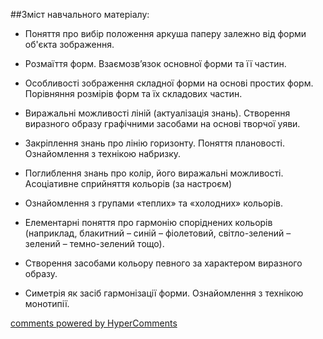 <div id="hypercomments_widget" class="js-hypercomments-widget invisible"></div>

##Зміст навчального матеріалу:

*	Поняття про вибір положення аркуша паперу залежно від форми об'єкта зображення.

*	Розмаїття форм. Взаємозв’язок основної форми та її частин.

*	Особливості зображення складної форми на основі простих форм. Порівняння розмірів форм та їх складових частин.

*	Виражальні можливості ліній (актуалізація знань). Створення виразного образу графічними засобами на основі творчої уяви.

*	Закріплення знань про лінію горизонту. Поняття плановості. Ознайомлення з технікою набризку.

*	Поглиблення знань про колір, його виражальні можливості. Асоціативне сприйняття кольорів (за настроєм)

*	Ознайомлення з групами «теплих» та «холодних» кольорів.

*	Елементарні поняття про гармонію споріднених кольорів (наприклад, блакитний – синій – фіолетовий, світло-зелений – зелений – темно-зелений тощо).

*	Створення засобами кольору певного за характером виразного образу.

*	Симетрія як засіб гармонізації форми. Ознайомлення з технікою монотипії.



<div class="js-hypercomments-container">
    <a href="http://hypercomments.com" class="hc-link" title="comments widget">comments powered by HyperComments</a>
</div>